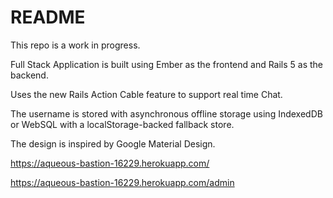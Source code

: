 # README

This repo is a work in progress. 

Full Stack Application is built using Ember as the frontend and Rails 5 as the backend.

Uses the new Rails Action Cable feature to support real time Chat.  

The username is stored with asynchronous offline storage using
IndexedDB or WebSQL with a localStorage-backed fallback store.

The design is inspired by Google Material Design.

https://aqueous-bastion-16229.herokuapp.com/

https://aqueous-bastion-16229.herokuapp.com/admin
